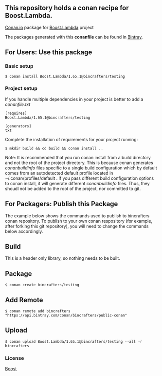 ## This repository holds a conan recipe for Boost.Lambda.

[Conan.io](https://conan.io) package for [Boost.Lambda](https://github.com/Boostorg/Lambda) project

The packages generated with this **conanfile** can be found in [Bintray](https://bintray.com/bincrafters/public-conan/Boost.Lambda%3Abincrafters).

## For Users: Use this package

### Basic setup

    $ conan install Boost.Lambda/1.65.1@bincrafters/testing

### Project setup

If you handle multiple dependencies in your project is better to add a *conanfile.txt*

    [requires]
    Boost.Lambda/1.65.1@bincrafters/testing

    [generators]
    txt

Complete the installation of requirements for your project running:</small></span>

    $ mkdir build && cd build && conan install ..
	
Note: It is recommended that you run conan install from a build directory and not the root of the project directory.  This is because conan generates *conanbuildinfo* files specific to a single build configuration which by default comes from an autodetected default profile located in ~/.conan/profiles/default .  If you pass different build configuration options to conan install, it will generate different *conanbuildinfo* files.  Thus, they shoudl not be added to the root of the project, nor committed to git. 

## For Packagers: Publish this Package

The example below shows the commands used to publish to bincrafters conan repository. To publish to your own conan respository (for example, after forking this git repository), you will need to change the commands below accordingly. 

## Build  

This is a header only library, so nothing needs to be built.

## Package 

    $ conan create bincrafters/testing
	
## Add Remote

	$ conan remote add bincrafters "https://api.bintray.com/conan/bincrafters/public-conan"

## Upload

    $ conan upload Boost.Lambda/1.65.1@bincrafters/testing --all -r bincrafters

### License
[Boost](LICENSE)
